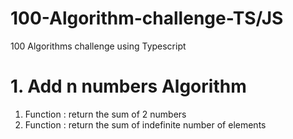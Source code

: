 # 100-Algorithm-challenge-TS/JS

100 Algorithms challenge using Typescript

# 1. Add n numbers Algorithm

1. Function : return the sum of 2 numbers
2. Function : return the sum of indefinite number of elements
